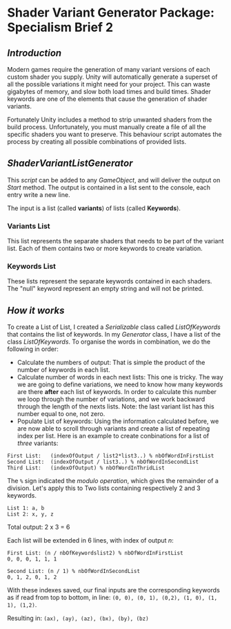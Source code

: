 # **Shader Variant Generator Package: Specialism Brief 2**

## *Introduction*

Modern games require the generation of many variant versions of each custom shader you supply. Unity will automatically generate a superset of all the possible variations it might need for your project. This can waste gigabytes of memory, and slow both load times and build times. Shader keywords are one of the elements that cause the generation of shader variants.

Fortunately Unity includes a method to strip unwanted shaders from the build process. Unfortunately, you must manually create a file of all the specific shaders you want to preserve. This behaviour script automates the process by creating all possible combinations of provided lists.

## *ShaderVariantListGenerator*

This *script* can be added to any *GameObject*, and will deliver the output on *Start* method. The output is contained in a list sent to the console, each entry write a new line.

The input is a list (called **variants**) of lists (called **Keywords**).

### **Variants List**

This list represents the separate shaders that needs to be part of the variant list. Each of them contains two or more keywords to create variation.

### **Keywords List**

These lists represent the separate keywords contained in each shaders. The "null" keyword represent an empty string and will not be printed.

## *How it works*

To create a List of List, I created a *Serializable* class called *ListOfKeywords* that contains the list of keywords. In my *Generator* class, I have a list of the class *ListOfKeywords*. To organise the words in combination, we do the following in order:

* Calculate the numbers of output: That is simple the product of the number of keywords in each list.
* Calculate number of words in each next lists: This one is tricky. The way we are going to define variations, we need to know how many keywords are there **after** each list of keywords. In order to calculate this number we loop through the number of variations, and we work backward through the length of the nexts lists. Note: the last variant list has this number equal to one, not zero.
* Populate List of keywords: Using the information calculated before, we are now able to scroll through variants and create a list of repeating index per list. Here is an example to create conbinations for a list of *three* variants:

```
First List:   (indexOfOutput / list2*list3..) % nbOfWordInFirstList
Second List:  (indexOfOutput / list3..) % nbOfWordInSecondList
Third List:   (indexOfOutput) % nbOfWordInThridList
```

The `%`  sign indicated the *modulo operation*, which gives the remainder of a division. Let's apply this to Two lists containing respectively 2 and 3 keywords.

```
List 1: a, b
List 2: x, y, z
```

Total output: 2 x 3  = 6

Each list will be extended in 6 lines, with index of output *n*:

```
First List: (n / nbOfKeywordslist2) % nbOfWordInFirstList
0, 0, 0, 1, 1, 1

Second List: (n / 1) % nbOfWordInSecondList
0, 1, 2, 0, 1, 2
```

With these indexes saved, our final inputs are the corresponding keywords as if read from top to bottom, in line: `(0, 0), (0, 1), (0,2), (1, 0), (1, 1), (1,2)`.

Resulting in: `(ax), (ay), (az), (bx), (by), (bz)`
